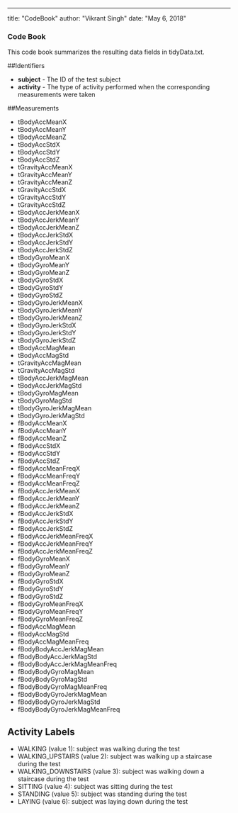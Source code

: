 ---
title: "CodeBook"
author: "Vikrant Singh"
date: "May 6, 2018"


### Code Book
This code book summarizes the resulting data fields in tidyData.txt.

##Identifiers
*  **subject** - The ID of the test subject
*  **activity** - The type of activity performed when the corresponding measurements were taken

##Measurements
*  tBodyAccMeanX
*  tBodyAccMeanY
*  tBodyAccMeanZ
*  tBodyAccStdX
*  tBodyAccStdY
*  tBodyAccStdZ
*  tGravityAccMeanX
*  tGravityAccMeanY
*  tGravityAccMeanZ
*  tGravityAccStdX
*  tGravityAccStdY
*  tGravityAccStdZ
*  tBodyAccJerkMeanX
*  tBodyAccJerkMeanY
*  tBodyAccJerkMeanZ
*  tBodyAccJerkStdX
*  tBodyAccJerkStdY
*  tBodyAccJerkStdZ
*  tBodyGyroMeanX
*  tBodyGyroMeanY
*  tBodyGyroMeanZ
*  tBodyGyroStdX
*  tBodyGyroStdY
*  tBodyGyroStdZ
*  tBodyGyroJerkMeanX
*  tBodyGyroJerkMeanY
*  tBodyGyroJerkMeanZ
*  tBodyGyroJerkStdX
*  tBodyGyroJerkStdY
*  tBodyGyroJerkStdZ
*  tBodyAccMagMean
*  tBodyAccMagStd
*  tGravityAccMagMean
*  tGravityAccMagStd
*  tBodyAccJerkMagMean
*  tBodyAccJerkMagStd
*  tBodyGyroMagMean
*  tBodyGyroMagStd
*  tBodyGyroJerkMagMean
*  tBodyGyroJerkMagStd
*  fBodyAccMeanX
*  fBodyAccMeanY
*  fBodyAccMeanZ
*  fBodyAccStdX
*  fBodyAccStdY
*  fBodyAccStdZ
*  fBodyAccMeanFreqX
*  fBodyAccMeanFreqY
*  fBodyAccMeanFreqZ
*  fBodyAccJerkMeanX
*  fBodyAccJerkMeanY
*  fBodyAccJerkMeanZ
*  fBodyAccJerkStdX
*  fBodyAccJerkStdY
*  fBodyAccJerkStdZ
*  fBodyAccJerkMeanFreqX
*  fBodyAccJerkMeanFreqY
*  fBodyAccJerkMeanFreqZ
*  fBodyGyroMeanX
*  fBodyGyroMeanY
*  fBodyGyroMeanZ
*  fBodyGyroStdX
*  fBodyGyroStdY
*  fBodyGyroStdZ
*  fBodyGyroMeanFreqX
*  fBodyGyroMeanFreqY
*  fBodyGyroMeanFreqZ
*  fBodyAccMagMean
*  fBodyAccMagStd
*  fBodyAccMagMeanFreq
*  fBodyBodyAccJerkMagMean
*  fBodyBodyAccJerkMagStd
*  fBodyBodyAccJerkMagMeanFreq
*  fBodyBodyGyroMagMean
*  fBodyBodyGyroMagStd
*  fBodyBodyGyroMagMeanFreq
*  fBodyBodyGyroJerkMagMean
*  fBodyBodyGyroJerkMagStd
*  fBodyBodyGyroJerkMagMeanFreq

## Activity Labels
*  WALKING (value 1): subject was walking during the test
*  WALKING_UPSTAIRS (value 2): subject was walking up a staircase during the test
*  WALKING_DOWNSTAIRS (value 3): subject was walking down a staircase during the test
*  SITTING (value 4): subject was sitting during the test
*  STANDING (value 5): subject was standing during the test
*  LAYING (value 6): subject was laying down during the test